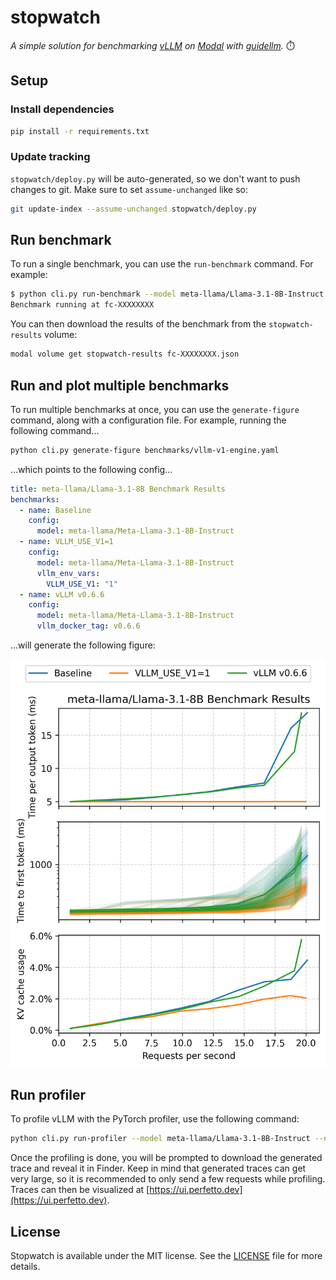 # stopwatch

_A simple solution for benchmarking [vLLM](https://docs.vllm.ai/en/latest/) on [Modal](https://modal.com/) with [guidellm](https://github.com/neuralmagic/guidellm)._ ⏱️

## Setup

### Install dependencies

```bash
pip install -r requirements.txt
```

### Update tracking

`stopwatch/deploy.py` will be auto-generated, so we don't want to push changes to git.
Make sure to set `assume-unchanged` like so:

```bash
git update-index --assume-unchanged stopwatch/deploy.py
```

## Run benchmark

To run a single benchmark, you can use the `run-benchmark` command.
For example:

```bash
$ python cli.py run-benchmark --model meta-llama/Llama-3.1-8B-Instruct -e VLLM_USE_V1=1
Benchmark running at fc-XXXXXXXX
```

You can then download the results of the benchmark from the `stopwatch-results` volume:

```bash
modal volume get stopwatch-results fc-XXXXXXXX.json
```

## Run and plot multiple benchmarks

To run multiple benchmarks at once, you can use the `generate-figure` command, along with a configuration file. For example, running the following command...

```bash
python cli.py generate-figure benchmarks/vllm-v1-engine.yaml
```

...which points to the following config...

```yaml
title: meta-llama/Llama-3.1-8B Benchmark Results
benchmarks:
  - name: Baseline
    config:
      model: meta-llama/Meta-Llama-3.1-8B-Instruct
  - name: VLLM_USE_V1=1
    config:
      model: meta-llama/Meta-Llama-3.1-8B-Instruct
      vllm_env_vars:
        VLLM_USE_V1: "1"
  - name: vLLM v0.6.6
    config:
      model: meta-llama/Meta-Llama-3.1-8B-Instruct
      vllm_docker_tag: v0.6.6
```

...will generate the following figure:

<p align="center">
  <img src="/benchmarks/vllm-v1-engine.png" width="512" />
</p>

## Run profiler

To profile vLLM with the PyTorch profiler, use the following command:

```bash
python cli.py run-profiler --model meta-llama/Llama-3.1-8B-Instruct --num-requests 10
```

Once the profiling is done, you will be prompted to download the generated trace and reveal it in Finder.
Keep in mind that generated traces can get very large, so it is recommended to only send a few requests while profiling.
Traces can then be visualized at [https://ui.perfetto.dev](https://ui.perfetto.dev).

## License

Stopwatch is available under the MIT license. See the [LICENSE](/LICENSE.md) file for more details.
